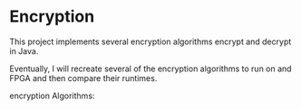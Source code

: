 # Encryption

This project implements several encryption algorithms encrypt and decrypt in Java.

Eventually, I will recreate several of the encryption algorithms to run on
and FPGA and then compare their runtimes.

encryption Algorithms:

